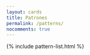 ```yaml
---
layout: cards
title: Patrones
permalink: /patterns/
nocomments: true
---
```

<div class="container" id="pattern-container">
    {% include pattern-list.html %}
</div>
